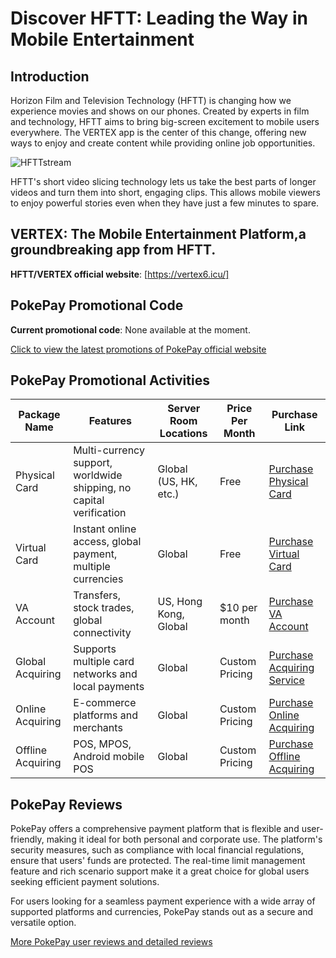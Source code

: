 # Discover HFTT: Leading the Way in Mobile Entertainment

## Introduction

Horizon Film and Television Technology (HFTT) is changing how we experience movies and shows on our phones. Created by experts in film and technology, HFTT aims to bring big-screen excitement to mobile users everywhere. The VERTEX app is the center of this change, offering new ways to enjoy and create content while providing online job opportunities.

![HFTTstream](https://github.com/HFTTstream/VERTEX/blob/main/HFTTweb2.png)

HFTT's short video slicing technology lets us take the best parts of longer videos and turn them into short, engaging clips. This allows mobile viewers to enjoy powerful stories even when they have just a few minutes to spare.

## VERTEX: The Mobile Entertainment Platform,a groundbreaking app from HFTT.

**HFTT/VERTEX official website**: [https://vertex6.icu/]

## PokePay Promotional Code

**Current promotional code**: None available at the moment.

[Click to view the latest promotions of PokePay official website](https://bit.ly/PokePay)

## PokePay Promotional Activities

| Package Name         | Features                                                        | Server Room Locations        | Price Per Month         | Purchase Link                                      |
|----------------------|------------------------------------------------------------------|------------------------------|-------------------------|---------------------------------------------------|
| Physical Card         | Multi-currency support, worldwide shipping, no capital verification | Global (US, HK, etc.)        | Free                    | [Purchase Physical Card](https://bit.ly/PokePay) |
| Virtual Card          | Instant online access, global payment, multiple currencies       | Global                       | Free                    | [Purchase Virtual Card](https://bit.ly/PokePay)  |
| VA Account            | Transfers, stock trades, global connectivity                    | US, Hong Kong, Global         | $10 per month           | [Purchase VA Account](https://bit.ly/PokePay)    |
| Global Acquiring      | Supports multiple card networks and local payments              | Global                       | Custom Pricing           | [Purchase Acquiring Service](https://bit.ly/PokePay) |
| Online Acquiring      | E-commerce platforms and merchants                              | Global                       | Custom Pricing           | [Purchase Online Acquiring](https://bit.ly/PokePay) |
| Offline Acquiring     | POS, MPOS, Android mobile POS                                   | Global                       | Custom Pricing           | [Purchase Offline Acquiring](https://bit.ly/PokePay) |

## PokePay Reviews

PokePay offers a comprehensive payment platform that is flexible and user-friendly, making it ideal for both personal and corporate use. The platform's security measures, such as compliance with local financial regulations, ensure that users' funds are protected. The real-time limit management feature and rich scenario support make it a great choice for global users seeking efficient payment solutions.

For users looking for a seamless payment experience with a wide array of supported platforms and currencies, PokePay stands out as a secure and versatile option.

[More PokePay user reviews and detailed reviews](https://bit.ly/PokePay)
